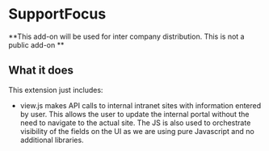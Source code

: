# SupportFocus

**This add-on will be used for inter company distribution. This is not a public add-on **

## What it does

This extension just includes:

* view.js makes API calls to internal intranet sites with information entered by user. This allows the user to update the internal portal without the need to navigate to the actual site. The JS is also used to orchestrate visibility of the fields on the UI as we are using pure Javascript and no additional libraries.